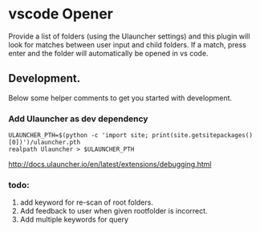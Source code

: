 # vscode Opener

Provide a list of folders (using the Ulauncher settings) and this plugin will look for matches between user input and child folders. If a match, press enter and the folder will automatically be opened in vs code.

## Development.

Below some helper comments to get you started with development.

### Add Ulauncher as dev dependency

```
ULAUNCHER_PTH=$(python -c 'import site; print(site.getsitepackages()[0])')/ulauncher.pth
realpath Ulauncher > $ULAUNCHER_PTH
```

http://docs.ulauncher.io/en/latest/extensions/debugging.html

### todo:

1. add keyword for re-scan of root folders.
1. Add feedback to user when given rootfolder is incorrect.
1. Add multiple keywords for query
